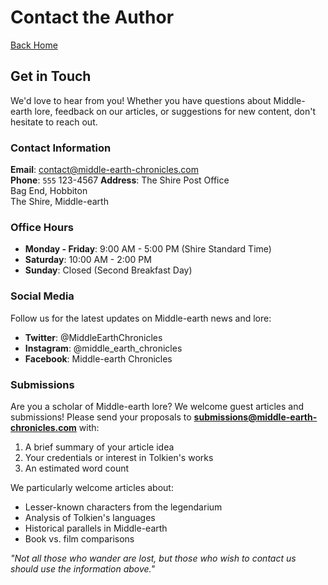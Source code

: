 # Contact the Author

[Back Home](/)

## Get in Touch

We'd love to hear from you! Whether you have questions about Middle-earth lore, feedback on our articles, or suggestions for new content, don't hesitate to reach out.

### Contact Information

**Email**: contact@middle-earth-chronicles.com  
**Phone**: `555` 123-4567
**Address**: 
The Shire Post Office  
Bag End, Hobbiton  
The Shire, Middle-earth

### Office Hours

- **Monday - Friday**: 9:00 AM - 5:00 PM (Shire Standard Time)
- **Saturday**: 10:00 AM - 2:00 PM
- **Sunday**: Closed (Second Breakfast Day)

### Social Media

Follow us for the latest updates on Middle-earth news and lore:

- **Twitter**: @MiddleEarthChronicles
- **Instagram**: @middle_earth_chronicles
- **Facebook**: Middle-earth Chronicles

### Submissions

Are you a scholar of Middle-earth lore? We welcome guest articles and submissions! Please send your proposals to **submissions@middle-earth-chronicles.com** with:

1. A brief summary of your article idea
2. Your credentials or interest in Tolkien's works
3. An estimated word count

We particularly welcome articles about:
- Lesser-known characters from the legendarium
- Analysis of Tolkien's languages
- Historical parallels in Middle-earth
- Book vs. film comparisons

*"Not all those who wander are lost, but those who wish to contact us should use the information above."*
